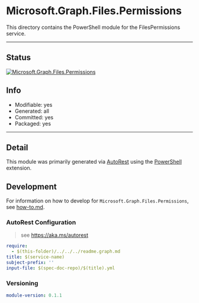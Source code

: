 <!-- region Generated -->
# Microsoft.Graph.Files.Permissions
This directory contains the PowerShell module for the FilesPermissions service.

---
## Status
[![Microsoft.Graph.Files.Permissions](https://img.shields.io/powershellgallery/v/Microsoft.Graph.Files.Permissions.svg?style=flat-square&label=Microsoft.Graph.Files.Permissions "Microsoft.Graph.Files.Permissions")](https://www.powershellgallery.com/packages/Microsoft.Graph.Files.Permissions/)

## Info
- Modifiable: yes
- Generated: all
- Committed: yes
- Packaged: yes

---
## Detail
This module was primarily generated via [AutoRest](https://github.com/Azure/autorest) using the [PowerShell](https://github.com/Azure/autorest.powershell) extension.

## Development
For information on how to develop for `Microsoft.Graph.Files.Permissions`, see [how-to.md](how-to.md).
<!-- endregion -->

### AutoRest Configuration

> see https://aka.ms/autorest

``` yaml
require:
  - $(this-folder)/../../../readme.graph.md
title: $(service-name)
subject-prefix: ''
input-file: $(spec-doc-repo)/$(title).yml
```
### Versioning

``` yaml
module-version: 0.1.1
```

